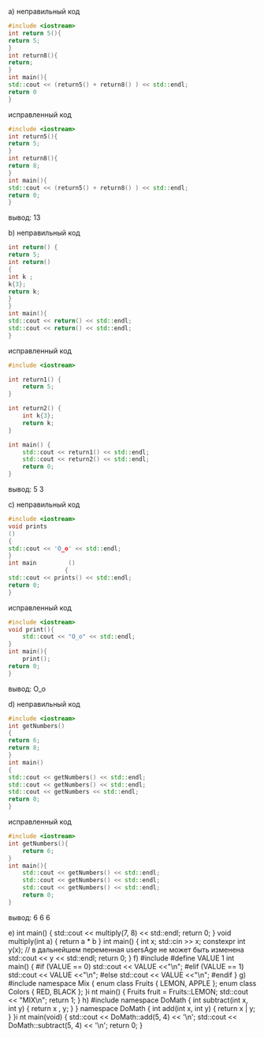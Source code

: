 a) неправильный код
```cpp
#include <iostream>
int return 5(){
return 5;
}
int return8(){
return;
}
int main(){
std::cout << (return5() + return8() ) << std::endl;
return 0
}
```
исправленный код
```cpp
#include <iostream>
int return5(){
return 5;
}
int return8(){
return 8;
}
int main(){
std::cout << (return5() + return8() ) << std::endl;
return 0;
}
```
вывод: 13

b) неправильный код
```cpp
int return() {
return 5;
int return()
{
int k ;
k{3};
return k;
}
}
int main(){
std::cout << return() << std::endl;
std::cout << return() << std::endl;
}
```
исправленный код
```cpp
#include <iostream>

int return1() {
    return 5;
}

int return2() {
    int k{3}; 
    return k;
}

int main() {
    std::cout << return1() << std::endl; 
    std::cout << return2() << std::endl; 
    return 0;
}
```
вывод: 5 3

c) неправильный код
```cpp
#include <iostream>
void prints
()
{
std::cout << 'O_o' << std::endl;
}
int main         ()
                {
std::cout << prints() << std::endl;
return 0;
}
```
исправленный код
```cpp
#include <iostream>
void print(){
    std::cout << "O_o" << std::endl;
}
int main(){
    print();
return 0;
}

```
вывод: O_o

d) неправильный код
```cpp
#include <iostream>
int getNumbers()
{
return 6;
return 8;
}
int main()
{
std::cout << getNumbers() << std::endl;
std::cout << getNumbers() << std::endl;
std::cout << getNumbers << std::endl;
return 0;
}
```
исправленный код
```cpp
#include <iostream>
int getNumbers(){
    return 6;
}
int main(){
    std::cout << getNumbers() << std::endl;
    std::cout << getNumbers() << std::endl;
    std::cout << getNumbers() << std::endl;
    return 0;
}
```
вывод: 6 6 6

e)
int main()
{
std::cout << multiply(7, 8) << std::endl;
return 0;
}
void multiply(int a)
{
return a * b
}
int main() {
int x;
std::cin >> x;
constexpr int y(x); // в дальнейшем переменная usersAge не может быть изменена
std::cout << y << std::endl;
return 0;
}
f)
#include <iostream>
#define VALUE 1
int main() {
#if (VALUE == 0)
std::cout << VALUE <<"\n";
#elif (VALUE == 1)
std::cout << VALUE <<"\n";
#else
std::cout << VALUE <<"\n";
#endif
}
g)
#include <iostream>
namespace Mix {
enum class Fruits {
LEMON,
APPLE
};
enum class Colors {
RED,
BLACK
};
}i
nt main() {
Fruits fruit = Fruits::LEMON;
std::cout << "MIX\n";
return 1;
}
h)
#include <iostream>
namespace DoMath
{
int subtract(int x, int y)
{
return x , y;
}
}
namespace DoMath
{
int add(int x, int y)
{
return x | y;
}
}i
nt main(void)
{
std::cout << DoMath::add(5, 4) << '\n';
std::cout << DoMath::subtract(5, 4) << '\n';
return 0;
}
